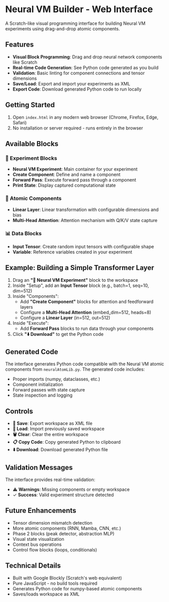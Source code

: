 # Neural VM Builder - Web Interface

A Scratch-like visual programming interface for building Neural VM experiments using drag-and-drop atomic components.

## Features

- **Visual Block Programming**: Drag and drop neural network components like Scratch
- **Real-time Code Generation**: See Python code generated as you build
- **Validation**: Basic linting for component connections and tensor dimensions
- **Save/Load**: Export and import your experiments as XML
- **Export Code**: Download generated Python code to run locally

## Getting Started

1. Open `index.html` in any modern web browser (Chrome, Firefox, Edge, Safari)
2. No installation or server required - runs entirely in the browser

## Available Blocks

### 🧪 Experiment Blocks
- **Neural VM Experiment**: Main container for your experiment
- **Create Component**: Define and name a component
- **Forward Pass**: Execute forward pass through a component
- **Print State**: Display captured computational state

### 🔢 Atomic Components
- **Linear Layer**: Linear transformation with configurable dimensions and bias
- **Multi-Head Attention**: Attention mechanism with Q/K/V state capture

### 📊 Data Blocks
- **Input Tensor**: Create random input tensors with configurable shape
- **Variable**: Reference variables created in your experiment

## Example: Building a Simple Transformer Layer

1. Drag an **"🧪 Neural VM Experiment"** block to the workspace
2. Inside "Setup", add an **Input Tensor** block (e.g., batch=1, seq=10, dim=512)
3. Inside "Components":
   - Add **"Create Component"** blocks for attention and feedforward layers
   - Configure a **Multi-Head Attention** (embed_dim=512, heads=8)
   - Configure a **Linear Layer** (in=512, out=512)
4. Inside "Execute":
   - Add **Forward Pass** blocks to run data through your components
5. Click **"⬇️ Download"** to get the Python code

## Generated Code

The interface generates Python code compatible with the Neural VM atomic components from `neuralAtomLib.py`. The generated code includes:
- Proper imports (numpy, dataclasses, etc.)
- Component initialization
- Forward passes with state capture
- State inspection and logging

## Controls

- **💾 Save**: Export workspace as XML file
- **📁 Load**: Import previously saved workspace
- **🗑️ Clear**: Clear the entire workspace
- **📋 Copy Code**: Copy generated Python to clipboard
- **⬇️ Download**: Download generated Python file

## Validation Messages

The interface provides real-time validation:
- ⚠️ **Warnings**: Missing components or empty workspace
- ✓ **Success**: Valid experiment structure detected

## Future Enhancements

- Tensor dimension mismatch detection
- More atomic components (RNN, Mamba, CNN, etc.)
- Phase 2 blocks (peak detector, abstraction MLP)
- Visual state visualization
- Context bus operations
- Control flow blocks (loops, conditionals)

## Technical Details

- Built with Google Blockly (Scratch's web equivalent)
- Pure JavaScript - no build tools required
- Generates Python code for numpy-based atomic components
- Saves/loads workspace as XML